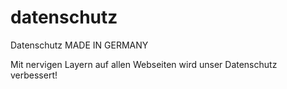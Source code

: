 # datenschutz
Datenschutz MADE IN GERMANY

Mit nervigen Layern auf allen Webseiten wird unser Datenschutz verbessert!
